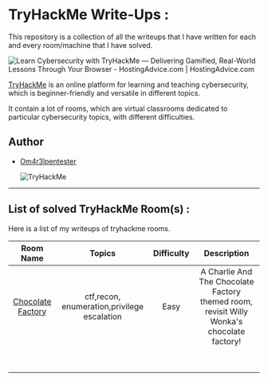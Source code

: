 # TryHackMe Write-Ups :

This repository is a collection of all the writeups that I have written for each and every room/machine that I have solved.

![Learn Cybersecurity with TryHackMe — Delivering Gamified, Real-World  Lessons Through Your Browser - HostingAdvice.com | HostingAdvice.com](https://www.hostingadvice.com/wp-content/uploads/2020/07/HA-TryHackMe.jpg)



[TryHackMe](https://tryhackme.com/) is an online platform for learning and teaching cybersecurity, which is beginner-friendly and versatile in different topics.

It contain a lot of  rooms, which are virtual classrooms dedicated  to particular cybersecurity topics, with different difficulties.

## 

## Author

- [Om4r3lpentester](https://tryhackme.com/p/Om4r3lpentester)

  <img src="https://tryhackme-badges.s3.amazonaws.com/Om4r3lpentester.png" alt="TryHackMe">

  

------



## List of solved TryHackMe Room(s) :

 Here is a list of my writeups of tryhackme rooms.



|                          Room Name                           |                   Topics                    | Difficulty |                         Description                          |
| :----------------------------------------------------------: | :-----------------------------------------: | :--------: | :----------------------------------------------------------: |
| [Chocolate Factory](https://github.com/Itatshi19/TryHackMe_Write-ups/blob/main/Chocolate_Factory/writeup.md) | ctf,recon, enumeration,privilege escalation |    Easy    | A Charlie And The Chocolate Factory themed room, revisit Willy Wonka's chocolate factory! |
|                                                              |                                             |            |                                                              |
|                                                              |                                             |            |                                                              |
|                                                              |                                             |            |                                                              |
|                                                              |                                             |            |                                                              |
|                                                              |                                             |            |                                                              |
|                                                              |                                             |            |                                                              |
|                                                              |                                             |            |                                                              |
|                                                              |                                             |            |                                                              |



